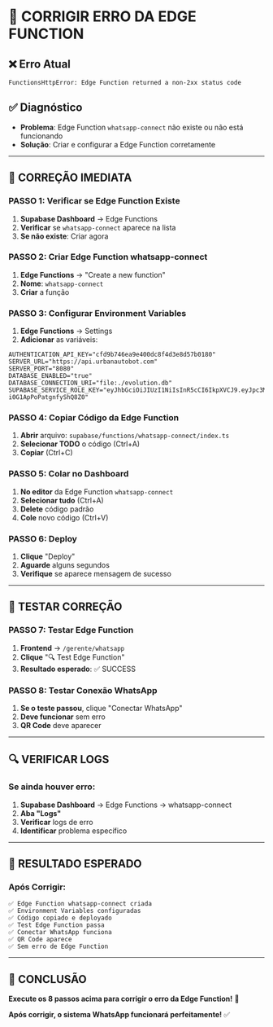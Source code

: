# 🔧 CORRIGIR ERRO DA EDGE FUNCTION

## ❌ Erro Atual
```
FunctionsHttpError: Edge Function returned a non-2xx status code
```

## ✅ Diagnóstico
- **Problema**: Edge Function `whatsapp-connect` não existe ou não está funcionando
- **Solução**: Criar e configurar a Edge Function corretamente

---

## 🔧 CORREÇÃO IMEDIATA

### **PASSO 1: Verificar se Edge Function Existe**
1. **Supabase Dashboard** → Edge Functions
2. **Verificar** se `whatsapp-connect` aparece na lista
3. **Se não existe**: Criar agora

### **PASSO 2: Criar Edge Function whatsapp-connect**
1. **Edge Functions** → "Create a new function"
2. **Nome**: `whatsapp-connect`
3. **Criar** a função

### **PASSO 3: Configurar Environment Variables**
1. **Edge Functions** → Settings
2. **Adicionar** as variáveis:
```
AUTHENTICATION_API_KEY="cfd9b746ea9e400dc8f4d3e8d57b0180"
SERVER_URL="https://api.urbanautobot.com"
SERVER_PORT="8080"
DATABASE_ENABLED="true"
DATABASE_CONNECTION_URI="file:./evolution.db"
SUPABASE_SERVICE_ROLE_KEY="eyJhbGciOiJIUzI1NiIsInR5cCI6IkpXVCJ9.eyJpc3MiOiJzdXBhYmFzZSIsInJlZiI6ImF4dHZuZ2Fvb2dxYWd3YWNqZWVrIiwicm9sZSI6InNlcnZpY2Vfcm9sZSIsImlhdCI6MTc1ODMwMzI1MywiZXhwIjoyMDczODc5MjUzfQ.NOtKmJIWXlPhEPPLIS_y9-i0G1ApPoPatgnfyShQ8Z0"
```

### **PASSO 4: Copiar Código da Edge Function**
1. **Abrir** arquivo: `supabase/functions/whatsapp-connect/index.ts`
2. **Selecionar TODO** o código (Ctrl+A)
3. **Copiar** (Ctrl+C)

### **PASSO 5: Colar no Dashboard**
1. **No editor** da Edge Function `whatsapp-connect`
2. **Selecionar tudo** (Ctrl+A)
3. **Delete** código padrão
4. **Cole** novo código (Ctrl+V)

### **PASSO 6: Deploy**
1. **Clique** "Deploy"
2. **Aguarde** alguns segundos
3. **Verifique** se aparece mensagem de sucesso

---

## 🧪 TESTAR CORREÇÃO

### **PASSO 7: Testar Edge Function**
1. **Frontend** → `/gerente/whatsapp`
2. **Clique** "🔍 Test Edge Function"
3. **Resultado esperado**: ✅ SUCCESS

### **PASSO 8: Testar Conexão WhatsApp**
1. **Se o teste passou**, clique "Conectar WhatsApp"
2. **Deve funcionar** sem erro
3. **QR Code** deve aparecer

---

## 🔍 VERIFICAR LOGS

### **Se ainda houver erro:**
1. **Supabase Dashboard** → Edge Functions → whatsapp-connect
2. **Aba "Logs"**
3. **Verificar** logs de erro
4. **Identificar** problema específico

---

## 🎯 RESULTADO ESPERADO

### **Após Corrigir:**
```
✅ Edge Function whatsapp-connect criada
✅ Environment Variables configuradas
✅ Código copiado e deployado
✅ Test Edge Function passa
✅ Conectar WhatsApp funciona
✅ QR Code aparece
✅ Sem erro de Edge Function
```

---

## 🎉 CONCLUSÃO

**Execute os 8 passos acima para corrigir o erro da Edge Function!** 🚀

**Após corrigir, o sistema WhatsApp funcionará perfeitamente!** ✅





